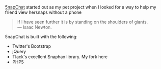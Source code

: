 [5napChat](http://5napchat.tk) started out as my pet project when I looked for a way to help my friend view hersnaps without a phone

> If I have seen further it is by standing on the shoulders of giants.  
> — Isaac Newton.

5napChat is built with the following:

- Twitter's Bootstrap
- jQuery
- Tlack's excellent Snaphax library. My fork here
- PHP5
